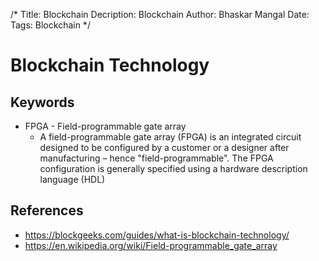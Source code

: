 /*
Title: Blockchain
Decription: Blockchain
Author: Bhaskar Mangal
Date: 
Tags: Blockchain
*/

# Blockchain Technology

## Keywords
* FPGA - Field-programmable gate array
	- A field-programmable gate array (FPGA) is an integrated circuit designed to be configured by a customer or a designer after manufacturing – hence "field-programmable". The FPGA configuration is generally specified using a hardware description language (HDL)


## References
* https://blockgeeks.com/guides/what-is-blockchain-technology/
* https://en.wikipedia.org/wiki/Field-programmable_gate_array
